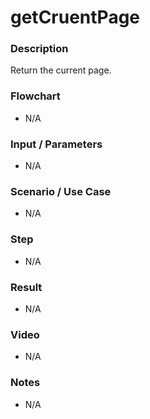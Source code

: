 # getCruentPage

### Description

Return the current page.

### Flowchart

- N/A

### Input / Parameters

- N/A

### Scenario / Use Case

- N/A

### Step

- N/A

### Result

- N/A

### Video

- N/A

### Notes

- N/A